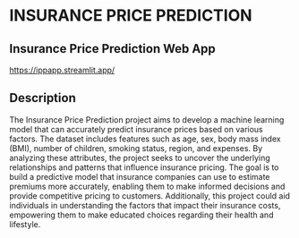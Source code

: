 # INSURANCE PRICE PREDICTION
## Insurance Price Prediction Web App
https://ippapp.streamlit.app/
## Description
The Insurance Price Prediction project aims to develop a machine learning model that can accurately predict insurance prices based on various factors. The dataset includes features such as age, sex, body mass index (BMI), number of children, smoking status, region, and expenses. By analyzing these attributes, the project seeks to uncover the underlying relationships and patterns that influence insurance pricing. The goal is to build a predictive model that insurance companies can use to estimate premiums more accurately, enabling them to make informed decisions and provide competitive pricing to customers. Additionally, this project could aid individuals in understanding the factors that impact their insurance costs, empowering them to make educated choices regarding their health and lifestyle.
